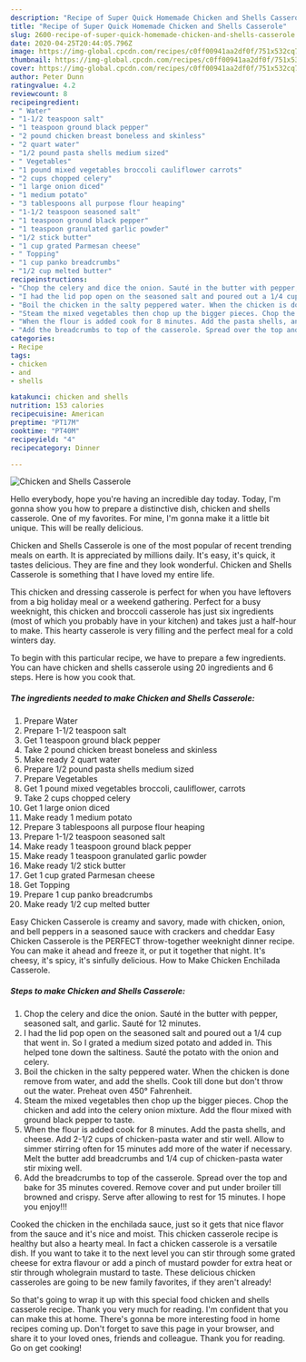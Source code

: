 ```yaml
---
description: "Recipe of Super Quick Homemade Chicken and Shells Casserole"
title: "Recipe of Super Quick Homemade Chicken and Shells Casserole"
slug: 2600-recipe-of-super-quick-homemade-chicken-and-shells-casserole
date: 2020-04-25T20:44:05.796Z
image: https://img-global.cpcdn.com/recipes/c0ff00941aa2df0f/751x532cq70/chicken-and-shells-casserole-recipe-main-photo.jpg
thumbnail: https://img-global.cpcdn.com/recipes/c0ff00941aa2df0f/751x532cq70/chicken-and-shells-casserole-recipe-main-photo.jpg
cover: https://img-global.cpcdn.com/recipes/c0ff00941aa2df0f/751x532cq70/chicken-and-shells-casserole-recipe-main-photo.jpg
author: Peter Dunn
ratingvalue: 4.2
reviewcount: 8
recipeingredient:
- " Water"
- "1-1/2 teaspoon salt"
- "1 teaspoon ground black pepper"
- "2 pound chicken breast boneless and skinless"
- "2 quart water"
- "1/2 pound pasta shells medium sized"
- " Vegetables"
- "1 pound mixed vegetables broccoli cauliflower carrots"
- "2 cups chopped celery"
- "1 large onion diced"
- "1 medium potato"
- "3 tablespoons all purpose flour heaping"
- "1-1/2 teaspoon seasoned salt"
- "1 teaspoon ground black pepper"
- "1 teaspoon granulated garlic powder"
- "1/2 stick butter"
- "1 cup grated Parmesan cheese"
- " Topping"
- "1 cup panko breadcrumbs"
- "1/2 cup melted butter"
recipeinstructions:
- "Chop the celery and dice the onion. Sauté in the butter with pepper, seasoned salt, and garlic. Sauté for 12 minutes."
- "I had the lid pop open on the seasoned salt and poured out a 1/4 cup that went in. So I grated a medium sized potato and added in. This helped tone down the saltiness. Sauté the potato with the onion and celery."
- "Boil the chicken in the salty peppered water. When the chicken is done remove from water, and add the shells. Cook till done but don&#39;t throw out the water. Preheat oven 450° Fahrenheit."
- "Steam the mixed vegetables then chop up the bigger pieces. Chop the chicken and add into the celery onion mixture. Add the flour mixed with ground black pepper to taste."
- "When the flour is added cook for 8 minutes. Add the pasta shells, and cheese. Add 2-1/2 cups of chicken-pasta water and stir well. Allow to simmer stirring often for 15 minutes add more of the water if necessary. Melt the butter add breadcrumbs and 1/4 cup of chicken-pasta water stir mixing well."
- "Add the breadcrumbs to top of the casserole. Spread over the top and bake for 35 minutes covered. Remove cover and put under broiler till browned and crispy. Serve after allowing to rest for 15 minutes. I hope you enjoy!!!"
categories:
- Recipe
tags:
- chicken
- and
- shells

katakunci: chicken and shells 
nutrition: 153 calories
recipecuisine: American
preptime: "PT17M"
cooktime: "PT40M"
recipeyield: "4"
recipecategory: Dinner

---
```



![Chicken and Shells Casserole](https://img-global.cpcdn.com/recipes/c0ff00941aa2df0f/751x532cq70/chicken-and-shells-casserole-recipe-main-photo.jpg)

Hello everybody, hope you're having an incredible day today. Today, I'm gonna show you how to prepare a distinctive dish, chicken and shells casserole. One of my favorites. For mine, I'm gonna make it a little bit unique. This will be really delicious.

Chicken and Shells Casserole is one of the most popular of recent trending meals on earth. It is appreciated by millions daily. It's easy, it's quick, it tastes delicious. They are fine and they look wonderful. Chicken and Shells Casserole is something that I have loved my entire life.

This chicken and dressing casserole is perfect for when you have leftovers from a big holiday meal or a weekend gathering. Perfect for a busy weeknight, this chicken and broccoli casserole has just six ingredients (most of which you probably have in your kitchen) and takes just a half-hour to make. This hearty casserole is very filling and the perfect meal for a cold winters day.


To begin with this particular recipe, we have to prepare a few ingredients. You can have chicken and shells casserole using 20 ingredients and 6 steps. Here is how you cook that.

<!--inarticleads1-->

##### The ingredients needed to make Chicken and Shells Casserole:

1. Prepare  Water
1. Prepare 1-1/2 teaspoon salt
1. Get 1 teaspoon ground black pepper
1. Take 2 pound chicken breast boneless and skinless
1. Make ready 2 quart water
1. Prepare 1/2 pound pasta shells medium sized
1. Prepare  Vegetables
1. Get 1 pound mixed vegetables broccoli, cauliflower, carrots
1. Take 2 cups chopped celery
1. Get 1 large onion diced
1. Make ready 1 medium potato
1. Prepare 3 tablespoons all purpose flour heaping
1. Prepare 1-1/2 teaspoon seasoned salt
1. Make ready 1 teaspoon ground black pepper
1. Make ready 1 teaspoon granulated garlic powder
1. Make ready 1/2 stick butter
1. Get 1 cup grated Parmesan cheese
1. Get  Topping
1. Prepare 1 cup panko breadcrumbs
1. Make ready 1/2 cup melted butter


Easy Chicken Casserole is creamy and savory, made with chicken, onion, and bell peppers in a seasoned sauce with crackers and cheddar Easy Chicken Casserole is the PERFECT throw-together weeknight dinner recipe. You can make it ahead and freeze it, or put it together that night. It&#39;s cheesy, it&#39;s spicy, it&#39;s sinfully delicious. How to Make Chicken Enchilada Casserole. 

<!--inarticleads2-->

##### Steps to make Chicken and Shells Casserole:

1. Chop the celery and dice the onion. Sauté in the butter with pepper, seasoned salt, and garlic. Sauté for 12 minutes.
1. I had the lid pop open on the seasoned salt and poured out a 1/4 cup that went in. So I grated a medium sized potato and added in. This helped tone down the saltiness. Sauté the potato with the onion and celery.
1. Boil the chicken in the salty peppered water. When the chicken is done remove from water, and add the shells. Cook till done but don&#39;t throw out the water. Preheat oven 450° Fahrenheit.
1. Steam the mixed vegetables then chop up the bigger pieces. Chop the chicken and add into the celery onion mixture. Add the flour mixed with ground black pepper to taste.
1. When the flour is added cook for 8 minutes. Add the pasta shells, and cheese. Add 2-1/2 cups of chicken-pasta water and stir well. Allow to simmer stirring often for 15 minutes add more of the water if necessary. Melt the butter add breadcrumbs and 1/4 cup of chicken-pasta water stir mixing well.
1. Add the breadcrumbs to top of the casserole. Spread over the top and bake for 35 minutes covered. Remove cover and put under broiler till browned and crispy. Serve after allowing to rest for 15 minutes. I hope you enjoy!!!


Cooked the chicken in the enchilada sauce, just so it gets that nice flavor from the sauce and it&#39;s nice and moist. This chicken casserole recipe is healthy but also a hearty meal. In fact a chicken casserole is a versatile dish. If you want to take it to the next level you can stir through some grated cheese for extra flavour or add a pinch of mustard powder for extra heat or stir through wholegrain mustard to taste. These delicious chicken casseroles are going to be new family favorites, if they aren&#39;t already! 

So that's going to wrap it up with this special food chicken and shells casserole recipe. Thank you very much for reading. I'm confident that you can make this at home. There's gonna be more interesting food in home recipes coming up. Don't forget to save this page in your browser, and share it to your loved ones, friends and colleague. Thank you for reading. Go on get cooking!
